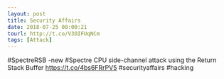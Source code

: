 ```yaml
---
layout: post
title: Security Affairs
date: 2018-07-25 00:00:21
tourl: http://t.co/V3OIFUqNCm
tags: [Attack]
---
```

#SpectreRSB -new #Spectre CPU side-channel attack using the Return Stack Buffer
https://t.co/4bs6FRrPV5
#securityaffairs #hacking